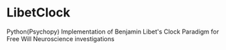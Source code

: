 # LibetClock
Python(Psychopy) Implementation of Benjamin Libet's Clock Paradigm for Free Will Neuroscience investigations
